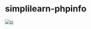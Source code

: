 # simplilearn-phpinfo
[![ci](https://github.com/ZeroPointZ/simplilearn-phpinfo/actions/workflows/ci.yaml/badge.svg)](https://github.com/ZeroPointZ/simplilearn-phpinfo/actions/workflows/ci.yaml)
